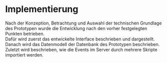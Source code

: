 # Implementierung

Nach der Konzeption, Betrachtung und Auswahl der technischen Grundlage des Prototypen wurde die Entwicklung nach den vorher festgelegten Punkten betrieben.  
Dafür wird zuerst das entwickelte Interface beschrieben und dargestellt. Danach wird das Datenmodell der Datenbank des Prototypen beschrieben. Zuletzt wird beschrieben, wie die Events im Server durch mehrere Skripte importiert werden.
